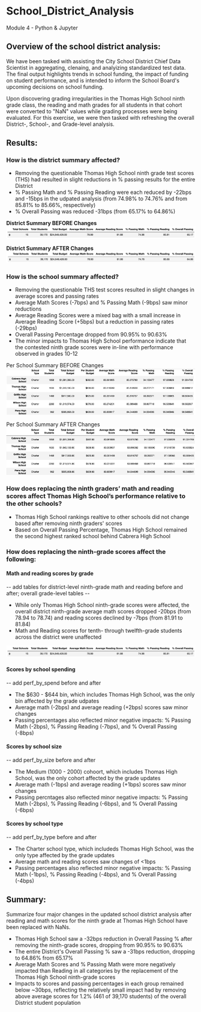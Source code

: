 # School_District_Analysis
Module 4 - Python &amp; Jupyter

## Overview of the school district analysis: 
We have been tasked with assisting the City School District Chief Data Scientist in aggregating, clenaing, and analyizing standardized test data.  The final output highlights trends in school funding, the impact of funding on student performance, and is intended to inform the School Board's upcoming decisions on school funding. 

Upon discovering grading irregularities in the Thomas High School ninth grade class, the reading and math grades for all students in that cohort were converted to "NaN" values while grading processes were being evaluated.  For this exercise, we were then tasked with refreshing the overall District-, School-, and Grade-level analysis.

## Results: 

### How is the district summary affected?
- Removing the questionable Thomas High School ninth grade test scores (THS) had resulted in slight reductions in % passing results for the entire District
- % Passing Math and % Passing Reading were each reduced by -22bps and -15bps in the udpated analysis (from 74.98% to 74.76% and from 85.81% to 85.66%, respectively)
- % Overall Passing was reduced -31bps (from 65.17% to 64.86%)

**District Summary BEFORE Changes**
![district_summary_df_BEFORE](https://github.com/benclark62/School_District_Analysis/blob/main/Resources/district_summary_df_BEFORE.png)

**District Summary AFTER Changes**
![district_summary_df_AFTER](https://github.com/benclark62/School_District_Analysis/blob/main/Resources/district_summary_df_AFTER.png)


### How is the school summary affected?
- Removing the questionable THS test scores resulted in slight changes in average scores and passing rates
- Average Math Scores (-7bps) and % Passing Math (-9bps) saw minor reductions
- Average Reading Scores were a mixed bag with a small increase in Average Reading Score (+5bps) but a reduction in passing rates (-29bps)
- Overall Passing Percentage dropped from 90.95% to 90.63%
- The minor impacts to Thomas High School performance indicate that the contested ninth grade scores were in-line with performance observed in grades 10-12

Per School Summary BEFORE Changes
![School Summary BEFORE](https://github.com/benclark62/School_District_Analysis/blob/main/Resources/ths_per_school_summary_df_BEFORE.png)

Per School Summary AFTER Changes
![School Summary AFTER](https://github.com/benclark62/School_District_Analysis/blob/main/Resources/ths_per_school_summary_df_AFTER.png)


### How does replacing the ninth graders’ math and reading scores affect Thomas High School’s performance relative to the other schools?
- Thomas High School rankings realtive to other schools did not change based after removing ninth graders' scores
- Based on Overall Passing Percentage, Thomas High School remained the second highest ranked school behind Cabrera High School

### How does replacing the ninth-grade scores affect the following:
#### Math and reading scores by grade
-- add tables for district-level ninth-grade math and reading before and after; overall grade-level tables --
- While only Thomas High School ninth-grade scores were affected, the overall district ninth-grade average math scores dropped -20bps (from 78.94 to 78.74) and reading scores declined by -7bps (from 81.91 to 81.84)
- Math and Reading scores for tenth- through twelfth-grade students across the district were unaffected

![district_summary_df_BEFORE](https://github.com/benclark62/School_District_Analysis/blob/main/Resources/district_summary_df_BEFORE.png)

#### Scores by school spending
-- add perf_by_spend before and after
- The $630 - $644 bin, which includes Thomas High School, was the only bin affected by the grade udpates
- Average math (-2bps) and average reading (+2bps) scores saw minor changes
- Passing percentages also reflected minor negative impacts: % Passing Math (-2bps), % Passing Reading (-7bps), and % Overall Passing (-8bps)

#### Scores by school size
-- add perf_by_size before and after
- The Medium (1000 - 2000) cohoort, which includes Thomas High School, was the only cohort affected by the grade updates
- Average math (-1bps) and average reading (+1bps) scores saw minor changes
- Passing percntages also reflected minor negative impacts: % Passing Math (-2bps), % Passing Reading (-6bps), and % Overall Passing (-6bps)

#### Scores by school type
-- add perf_by_type before and after
- The Charter school type, which includeds Thomas High School, was the only type affected by the grade updates
- Average math and reading scores saw changes of <1bps
- Passing percentages also reflected minor negative impacts: % Passing Math (-1bps), % Passing Reading (-4bps), and % Overall Passing (-4bps)


## Summary: 
Summarize four major changes in the updated school district analysis after reading and math scores for the ninth grade at Thomas High School have been replaced with NaNs.
- Thomas High School saw a -32bps reduction in Overall Passing % after removing the ninth-grade scores, dropping from 90.95% to 90.63%
- The entire District's Overall Passing % saw a -31bps reduction, dropping to 64.86% from 65.17%
- Average Math Scores and % Passing Math were more negatively impacted than Reading in all categories by the replacement of the Thomas High School ninth-grade scores
- Impacts to scores and passing percentages in each group remained below ~30bps, reflecting the relatively small impact had by removing above average scores for 1.2% (461 of 39,170 students) of the overall District student population
